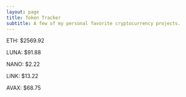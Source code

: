 ```yaml
---
layout: page
title: Token Tracker
subtitle: A few of my personal favorite cryptocurrency projects.
---
```


<!--BEGINCRYPTOINPUT-->
ETH: $2569.92

LUNA: $91.88

NANO: $2.22

LINK: $13.22

AVAX: $68.75

<!--ENDCRYPTOINPUT-->
